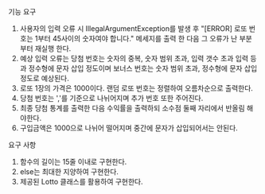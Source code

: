 기능 요구
1. 사용자의 입력 오류 시 IllegalArgumentException를 발생 후 "[ERROR] 로또 번호는 1부터 45사이의 숫자여야 합니다." 메세지를 출력 한 다음 
   그 오류가 난 부분 부터 재실행 한다.
2. 예상 입력 오류는 당첨 번호는 숫자의 중복, 숫자 범위 초과, 입력 갯수 초과 입력 등과 정수형에 문자 삽입 정도이며 
   보너스 번호는 숫자 범위 초과, 정수형에 문자 삽입 정도로 예상된다.
3. 로또 1장의 가격은 1000이다. 랜덤 로또 번호는 정렬하여 오름차순으로 출력한다.
4. 당첨 번호는 ','를 기준으로 나뉘어지며 추가 번호 또한 주어진다.
5. 최종 당첨 통계를 출력한 다음 수익률을 출력하되 소수점 둘째 자리에서 반올림 해야한다.
6. 구입금액은 1000으로 나뉘어 떨어지며 중간에 문자가 삽입되어서는 안된다.

요구 사항
1. 함수의 길이는 15줄 이내로 구현한다.
2. else는 최대한 지양하여 구현한다.
3. 제공된 Lotto 클래스를 활용하여 구현한다.
